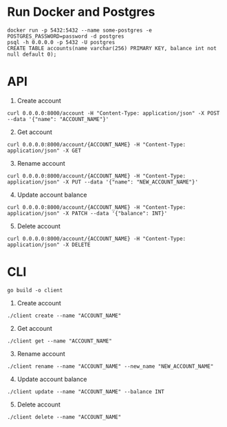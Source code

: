 Run Docker and Postgres
=

```
docker run -p 5432:5432 --name some-postgres -e POSTGRES_PASSWORD=password -d postgres
psql -h 0.0.0.0 -p 5432 -U postgres
CREATE TABLE accounts(name varchar(256) PRIMARY KEY, balance int not null default 0);
```

API
=

1. Create account
```
curl 0.0.0.0:8000/account -H "Content-Type: application/json" -X POST --data '{"name": "ACCOUNT_NAME"}'    
```

2. Get account
```
curl 0.0.0.0:8000/account/{ACCOUNT_NAME} -H "Content-Type: application/json" -X GET
```

3. Rename account
```
curl 0.0.0.0:8000/account/{ACCOUNT_NAME} -H "Content-Type: application/json" -X PUT --data '{"name": "NEW_ACCOUNT_NAME"}'
```

4. Update account balance
```
curl 0.0.0.0:8000/account/{ACCOUNT_NAME} -H "Content-Type: application/json" -X PATCH --data '{"balance": INT}'
```

5. Delete account
```
curl 0.0.0.0:8000/account/{ACCOUNT_NAME} -H "Content-Type: application/json" -X DELETE
```

CLI
=

```
go build -o client
```

1. Create account
```
./client create --name "ACCOUNT_NAME" 
```

2. Get account
```
./client get --name "ACCOUNT_NAME"
```

3. Rename account
```
./client rename --name "ACCOUNT_NAME" --new_name "NEW_ACCOUNT_NAME"
```

4. Update account balance
```
./client update --name "ACCOUNT_NAME" --balance INT
```

5. Delete account
```
./client delete --name "ACCOUNT_NAME"
```
